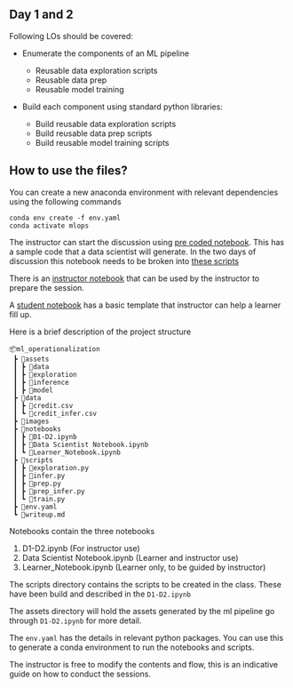 ## Day 1 and 2
Following LOs should be covered:

- Enumerate the components of an ML pipeline
    - Reusable data exploration scripts
    - Reusable data prep
    - Reusable model training

- Build each component using standard python libraries:
    - Build reusable data exploration scripts
    - Build reusable data prep scripts
    - Build reusable model training scripts


## How to use the files?

You can create a new anaconda environment with relevant dependencies using the following commands

```shell
conda env create -f env.yaml
conda activate mlops
```
The instructor can start the discussion using [pre coded notebook](./notebooks/Data%20Scientist%20Notebook.ipynb). This has a sample code that a data scientist will generate. In the two days of discussion this notebook needs to be broken into [these scripts](./scripts/)


There is an [instructor notebook](./notebooks/D1-D2.ipynb) that can be used by the instructor to prepare the session.

A [student notebook](./notebooks/Learner_Notebook.ipynb) has a basic template that instructor can help a learner fill up.

Here is a brief description of the project structure

```
📦ml_operationalization
 ┣ 📂assets
 ┃ ┣ 📂data
 ┃ ┣ 📂exploration
 ┃ ┣ 📂inference
 ┃ ┣ 📂model
 ┣ 📂data
 ┃ ┣ 📜credit.csv
 ┃ ┗ 📜credit_infer.csv
 ┣ 📂images
 ┣ 📂notebooks
 ┃ ┣ 📜D1-D2.ipynb
 ┃ ┣ 📜Data Scientist Notebook.ipynb
 ┃ ┗ 📜Learner_Notebook.ipynb
 ┣ 📂scripts
 ┃ ┣ 📜exploration.py
 ┃ ┣ 📜infer.py
 ┃ ┣ 📜prep.py
 ┃ ┣ 📜prep_infer.py
 ┃ ┗ 📜train.py
 ┣ 📜env.yaml
 ┗ 📜writeup.md 
 ```


 Notebooks contain the three notebooks
 1. D1-D2.ipynb (For instructor use)
 2. Data Scientist Notebook.ipynb (Learner and instructor use)
 3. Learner_Notebook.ipynb (Learner only, to be guided by instructor)

 The scripts directory contains the scripts to be created in the class. These have been build and described in the `D1-D2.ipynb`

 The assets directory will hold the assets generated by the ml pipeline go through `D1-D2.ipynb` for more detail.

 The `env.yaml` has the details in relevant python packages. You can use this to generate a conda environment to run the notebooks and scripts.

 The instructor is free to modify the contents and flow, this is an indicative guide on how to conduct the sessions.